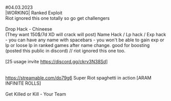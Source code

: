 #04.03.2023
<br> |WORKING|
Ranked Exploit <br> Riot ignored this one totally so go get challengers <br><br>
Drop Hack - Chineese <br> (They want 150$/7d XD will crack will post)
Name Hack / Lp hack / Exp hack - you can have any name with spacebars - you won't be able to gain exp or lp or loose lp in ranked games after name change.
good for boosting (posted this public in discord) // riot ignored this one too. <br><br>
[25 usage invite https://discord.gg/ckrv3N38Sd]
<br>
<br><br>
https://streamable.com/do79g6 Super Riot spaghetti in action [ARAM INFINITE ROLLS]
<br><br>
Get Killed or Kill - Your Team<br>

